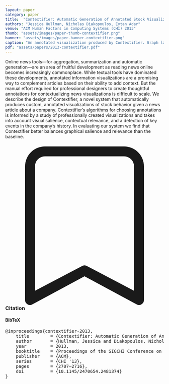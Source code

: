 ```yaml
---
layout: paper
category: paper
title:  "Contextifier: Automatic Generation of Annotated Stock Visualizations"
authors: "Jessica Hullman, Nicholas Diakopoulos, Eytan Adar"
venue: "ACM Human Factors in Computing Systems (CHI) 2013"
thumb: "assets/images/paper-thumb-contextifier.png"
banner: "assets/images/paper-banner-contextifier.png"
caption: "An annotated visualization produced by Contextifier. Graph labels and arrows point out interface features."
pdf: "assets/papers/2013-contextifier.pdf"
---
```


<!-- abstract -->
Online news tools—for aggregation, summarization and automatic generation—are an area of fruitful development as reading news online becomes increasingly commonplace. While textual tools have dominated these developments, annotated information visualizations are a promising way to complement articles based on their ability to add context. But the manual effort required for professional designers to create thoughtful annotations for contextualizing news visualizations is difficult to scale. We describe the design of Contextifier, a novel system that automatically produces custom, annotated visualizations of stock behavior given a news article about a company. Contextifier’s algorithms for choosing annotations is informed by a study of professionally created visualizations and takes into account visual salience, contextual relevance, and a detection of key events in the company’s history. In evaluating our system we find that Contextifier better balances graphical salience and relevance than the baseline.


<h3><svg xmlns="http://www.w3.org/2000/svg" fill="currentColor" class="bi bi-bookmark" viewBox="0 0 16 16">
  <path d="M2 2a2 2 0 0 1 2-2h8a2 2 0 0 1 2 2v13.5a.5.5 0 0 1-.777.416L8 13.101l-5.223 2.815A.5.5 0 0 1 2 15.5V2zm2-1a1 1 0 0 0-1 1v12.566l4.723-2.482a.5.5 0 0 1 .554 0L13 14.566V2a1 1 0 0 0-1-1H4z"/>
</svg> Citation</h3>
<div class="bibtex">
<!-- bibtex -->
<h4>BibTeX</h4>
<pre>
@inproceedings{contextifier-2013,
	title        = {Contextifier: Automatic Generation of Annotated Stock Visualizations},
	author       = {Hullman, Jessica and Diakopoulos, Nicholas and Adar, Eytan},
	year         = 2013,
	booktitle    = {Proceedings of the SIGCHI Conference on Human Factors in Computing Systems},
	publisher    = {ACM},
	series       = {CHI '13},
	pages        = {2707–2716},
	doi          = {10.1145/2470654.2481374}
}
</pre>
</div>